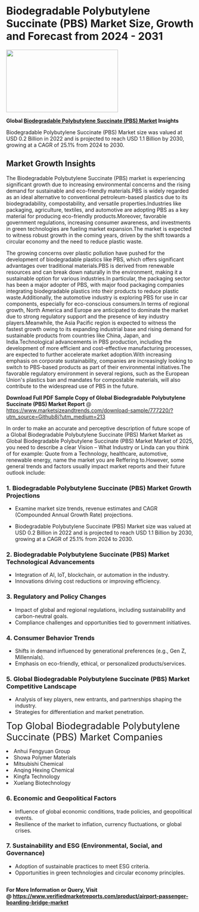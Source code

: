 <H1>Biodegradable Polybutylene Succinate (PBS) Market Size, Growth and Forecast from 2024 - 2031</H1><img class="aligncenter size-medium wp-image-584254" src="https://thirdeyenews.in/wp-content/uploads/2024/09/Global-Market-Research-300x168.jpeg" alt="" width="300" height="168" /><p><strong>Global&nbsp;<a href="https://www.marketsizeandtrends.com/download-sample/777220/?utm_source=Github8j?utm_medium=213">Biodegradable Polybutylene Succinate (PBS) Market</a> Insights</strong></p><p>Biodegradable Polybutylene Succinate (PBS) Market size was valued at USD 0.2 Billion in 2022 and is projected to reach USD 1.1 Billion by 2030, growing at a CAGR of 25.1% from 2024 to 2030.</p><p><h2>Market Growth Insights</h2> <p>The Biodegradable Polybutylene Succinate (PBS) market is experiencing significant growth due to increasing environmental concerns and the rising demand for sustainable and eco-friendly materials.PBS is widely regarded as an ideal alternative to conventional petroleum-based plastics due to its biodegradability, compostability, and versatile properties.Industries like packaging, agriculture, textiles, and automotive are adopting PBS as a key material for producing eco-friendly products.Moreover, favorable government regulations, increasing consumer awareness, and investments in green technologies are fueling market expansion.The market is expected to witness robust growth in the coming years, driven by the shift towards a circular economy and the need to reduce plastic waste.</p> <p>The growing concerns over plastic pollution have pushed for the development of biodegradable plastics like PBS, which offers significant advantages over traditional materials.PBS is derived from renewable resources and can break down naturally in the environment, making it a sustainable option for various industries.In particular, the packaging sector has been a major adopter of PBS, with major food packaging companies integrating biodegradable plastics into their products to reduce plastic waste.Additionally, the automotive industry is exploring PBS for use in car components, especially for eco-conscious consumers.In terms of regional growth, North America and Europe are anticipated to dominate the market due to strong regulatory support and the presence of key industry players.Meanwhile, the Asia Pacific region is expected to witness the fastest growth owing to its expanding industrial base and rising demand for sustainable products from countries like China, Japan, and India.Technological advancements in PBS production, including the development of more efficient and cost-effective manufacturing processes, are expected to further accelerate market adoption.With increasing emphasis on corporate sustainability, companies are increasingly looking to switch to PBS-based products as part of their environmental initiatives.The favorable regulatory environment in several regions, such as the European Union's plastics ban and mandates for compostable materials, will also contribute to the widespread use of PBS in the future.</p> <p><span class=""><strong>Download Full PDF Sample Copy of Global Biodegradable Polybutylene Succinate (PBS) Market Report</strong> @ <a href="https://www.marketsizeandtrends.com/download-sample/777220/?utm_source=Github8j?utm_medium=213" target="_blank">https://www.marketsizeandtrends.com/download-sample/777220/?utm_source=Github8j?utm_medium=213</a></span></p><p>In order to make an accurate and perceptive description of future scope of a Global&nbsp;Biodegradable Polybutylene Succinate (PBS) Market Market as Global&nbsp;Biodegradable Polybutylene Succinate (PBS) Market Market of 2025, you need to describe a clear Vision &ndash; What Industry or Linda can you think of for example: Quote from a Technology, healthcare, automotive, renewable energy, name the market you are Reffering to.However, some general trends and factors usually impact market reports and their future outlook include:</p><h3>1.&nbsp;<strong>Biodegradable Polybutylene Succinate (PBS) Market Growth Projections</strong></h3><ul><li>Examine market size trends, revenue estimates and CAGR (Compounded Annual Growth Rate) projections.</li><li><p>Biodegradable Polybutylene Succinate (PBS) Market size was valued at USD 0.2 Billion in 2022 and is projected to reach USD 1.1 Billion by 2030, growing at a CAGR of 25.1% from 2024 to 2030.</p></li></ul><h3>2.&nbsp;<strong>Biodegradable Polybutylene Succinate (PBS) Market Technological Advancements</strong></h3><ul><li>Integration of AI, IoT, blockchain, or automation in the industry.</li><li>Innovations driving cost reductions or improving efficiency.</li></ul><h3>3.&nbsp;<strong>Regulatory and Policy Changes</strong></h3><ul><li>Impact of global and regional regulations, including sustainability and carbon-neutral goals.</li><li>Compliance challenges and opportunities tied to government initiatives.</li></ul><h3>4.&nbsp;<strong>Consumer Behavior Trends</strong></h3><ul><li>Shifts in demand influenced by generational preferences (e.g., Gen Z, Millennials).</li><li>Emphasis on eco-friendly, ethical, or personalized products/services.</li></ul><h3>5.&nbsp;<strong>Global Biodegradable Polybutylene Succinate (PBS) Market Competitive Landscape</strong></h3><ul><li>Analysis of key players, new entrants, and partnerships shaping the industry.</li><li>Strategies for differentiation and market penetration.</li></ul><p data-pm-slice="1 1 []"><span style="color: inherit; font-family: inherit; font-size: 25px;">Top Global Biodegradable Polybutylene Succinate (PBS) Market Companies</span></p><div class="" data-test-id=""><p><li>Anhui Fengyuan Group</li><li> Showa Polymer Materials</li><li> Mitsubishi Chemical</li><li> Anqing Hexing Chemical</li><li> Kingfa Technology</li><li> Xuelang Biotechnology</li></p></div><h3>6.&nbsp;<strong>Economic and Geopolitical Factors</strong></h3><ul><li>Influence of global economic conditions, trade policies, and geopolitical events.</li><li>Resilience of the market to inflation, currency fluctuations, or global crises.</li></ul><h3>7.&nbsp;<strong>Sustainability and ESG (Environmental, Social, and Governance)</strong></h3><ul><li>Adoption of sustainable practices to meet ESG criteria.</li><li>Opportunities in green technologies and circular economy principles.</li></ul><h2><strong style="font-size: 14px;">For More Information or Query, Visit @&nbsp;</strong><a style="background-color: #ffffff; font-size: 14px;" href="https://www.marketsizeandtrends.com/report/biodegradable-polybutylene-succinate-pbs-market/" target="_blank">https://www.verifiedmarketreports.com/product/airport-passenger-boarding-bridge-market</a></h2>